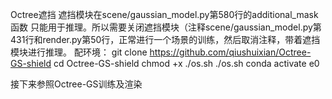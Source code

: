 Octree遮挡
遮挡模块在scene/gaussian_model.py第580行的additional_mask函数
只能用于推理。所以需要关闭遮挡模块（注释scene/gaussian_model.py第431行和render.py第50行，正常进行一个场景的训练，然后取消注释，带着遮挡模块进行推理。
配环境：
git clone https://github.com/qiushuixian/Octree-GS-shield
cd Octree-GS-shield
chmod +x ./os.sh
./os.sh
conda activate e0

接下来参照Octree-GS训练及渲染

